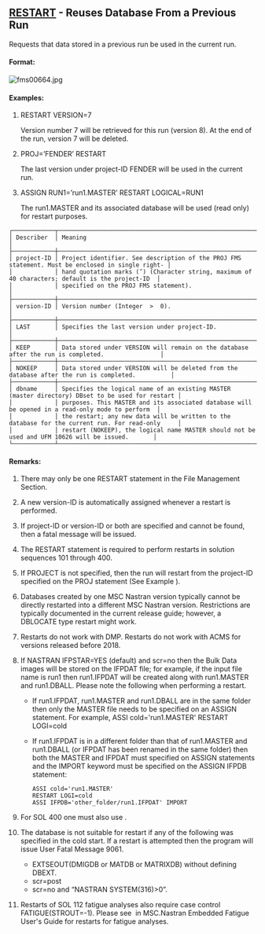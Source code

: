 ## [RESTART](https://nexus.hexagon.com/documentationcenter/bundle/MSC_Nastran_2022.4/page/Nastran_Combined_Book/qrg/fms/TOC.RESTART.xhtml) - Reuses Database From a Previous Run

Requests that data stored in a previous run be used in the current run.

#### Format:

![fms00664.jpg](https://help-be.hexagonmi.com/bundle/MSC_Nastran_2022.4/page/Nastran_Combined_Book/qrg/fms/../../../assets/fms00664.jpg?_LANG=enus)  

#### Examples:

1. RESTART VERSION=7

     Version number 7 will be retrieved for this run (version 8). At the end of the run, version 7 will be deleted.

2. PROJ=’FENDER’ RESTART

     The last version under project-ID FENDER will be used in the current run.

3. ASSIGN RUN1=’run1.MASTER’ RESTART LOGICAL=RUN1

     The run1.MASTER and its associated database will be used (read only) for restart purposes.

```text
┌────────────┬──────────────────────────────────────────────────────────────────────────────────────────────────┐
│ Describer  │ Meaning                                                                                          │
├────────────┼──────────────────────────────────────────────────────────────────────────────────────────────────┤
│ project-ID │ Project identifier. See description of the PROJ FMS statement. Must be enclosed in single right- │
│            │ hand quotation marks (’) (Character string, maximum of 40 characters; default is the project-ID  │
│            │ specified on the PROJ FMS statement).                                                            │
├────────────┼──────────────────────────────────────────────────────────────────────────────────────────────────┤
│ version-ID │ Version number (Integer  >  0).                                                                  │
├────────────┼──────────────────────────────────────────────────────────────────────────────────────────────────┤
│ LAST       │ Specifies the last version under project-ID.                                                     │
├────────────┼──────────────────────────────────────────────────────────────────────────────────────────────────┤
│ KEEP       │ Data stored under VERSION will remain on the database after the run is completed.                │
├────────────┼──────────────────────────────────────────────────────────────────────────────────────────────────┤
│ NOKEEP     │ Data stored under VERSION will be deleted from the database after the run is completed.          │
├────────────┼──────────────────────────────────────────────────────────────────────────────────────────────────┤
│ dbname     │ Specifies the logical name of an existing MASTER (master directory) DBset to be used for restart │
│            │ purposes. This MASTER and its associated database will be opened in a read-only mode to perform  │
│            │ the restart; any new data will be written to the database for the current run. For read-only     │
│            │ restart (NOKEEP), the logical name MASTER should not be used and UFM 10626 will be issued.       │
└────────────┴──────────────────────────────────────────────────────────────────────────────────────────────────┘
```

#### Remarks:

1. There may only be one RESTART statement in the File Management Section.
2. A new version-ID is automatically assigned whenever a restart is performed.
3. If project-ID or version-ID or both are specified and cannot be found, then a fatal message will be issued.
4. The RESTART statement is required to perform restarts in solution sequences 101 through 400.
5. If PROJECT is not specified, then the run will restart from the project-ID specified on the PROJ statement (See Example  ).
6. Databases created by one MSC Nastran version typically cannot be directly restarted into a different MSC Nastran version. Restrictions are typically documented in the current release guide; however, a DBLOCATE type restart might work.
7. Restarts do not work with DMP. Restarts do not work with ACMS for versions released before 2018.
8. If NASTRAN IFPSTAR=YES (default) and scr=no then the Bulk Data images will be stored on the IFPDAT file; for example, if the input file name is run1 then run1.IFPDAT will be created along with run1.MASTER and run1.DBALL. Please note the following when performing a restart.
     - If run1.IFPDAT, run1.MASTER and run1.DBALL are in the same folder then only the MASTER file needs to be specified on an ASSIGN statement. For example, ASSI cold='run1.MASTER' RESTART LOGI=cold
     - If run1.IFPDAT is in a different folder than that of run1.MASTER and run1.DBALL (or IFPDAT has been renamed in the same folder) then both the MASTER and IFPDAT must specified on ASSIGN statements and the IMPORT keyword must be specified on the ASSIGN IFPDB statement:
      
          ```nastran
          ASSI cold='run1.MASTER'
          RESTART LOGI=cold
          ASSI IFPDB='other_folder/run1.IFPDAT' IMPORT
          ```

9. For SOL 400 one must also use  .
10. The database is not suitable for restart if any of the following was specified in the cold start. If a restart is attempted then the program will issue User Fatal Message 9061.
     - EXTSEOUT(DMIGDB or MATDB or MATRIXDB) without defining DBEXT.
     - scr=post
     - scr=no and “NASTRAN SYSTEM(316)>0”.
11. Restarts of SOL 112 fatigue analyses also require case control FATIGUE(STROUT=-1). Please see   in  MSC.Nastran Embedded Fatigue User's Guide  for restarts for fatigue analyses.

